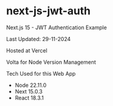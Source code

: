 # next-js-jwt-auth

Next.js 15 - JWT Authentication Example

Last Updated: 29-11-2024

Hosted at Vercel

Volta for Node Version Management

Tech Used for this Web App

- Node 22.11.0
- Next 15.0.3
- React 18.3.1

